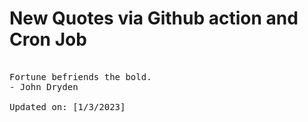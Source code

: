 # New Quotes via Github action and Cron Job

<pre>
<!-- #quote -->
Fortune befriends the bold.
- John Dryden

Updated on: [1/3/2023]
<!-- #quoteEnd -->
</pre>
